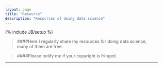 ```yaml
---
layout: page
title: "Resource"
description: "Resources of doing data science"
---
```

{% include JB/setup %}
> ####Here I regularly share my resources for doing data science, many of them are free.

> ####Please notify me if your copyright is fringed.

 

---
<br />         
<br />
<br />
